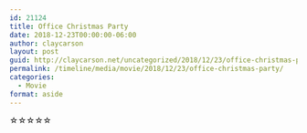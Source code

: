 ```yaml
---
id: 21124
title: Office Christmas Party
date: 2018-12-23T00:00:00-06:00
author: claycarson
layout: post
guid: http://claycarson.net/uncategorized/2018/12/23/office-christmas-party/
permalink: /timeline/media/movie/2018/12/23/office-christmas-party/
categories:
  - Movie
format: aside
---
```

<div class="media-details"></div>

<div class="media-creator"></div>

<div class="media-rating">☆☆☆☆☆</div>